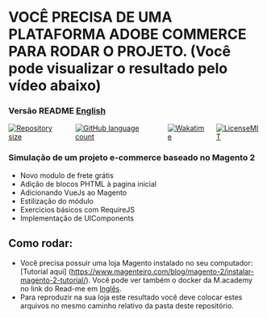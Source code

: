 # VOCÊ PRECISA DE UMA PLATAFORMA ADOBE COMMERCE PARA RODAR O PROJETO. (Você pode visualizar o resultado pelo vídeo abaixo)

###  Versão README [English](./README-EN.md)

<div style="display: flex; gap:1rem;">
<a href="#">
<img alt="Repository size" src="https://img.shields.io/github/repo-size/GusRot/MagentoJS">
</a>
<a href="#">
<img alt="GitHub language count" src="https://img.shields.io/github/languages/count/GusRot/MagentoJS?color=%2304D361" target="blank">
</a>
<a href="#">
<img alt="Wakatime" src="https://wakatime.com/badge/user/04f1420e-9d57-410a-bdc7-d768fb237a52/project/28507fc9-dc3e-4aad-ba20-2527cfec66ac.svg">
</a>
<a href="https://github.com/git/git-scm.com/blob/main/MIT-LICENSE.txt" target="blank">
<img alt="LicenseMIT" src="https://badgen.net/github/license/micromatch/micromatch">
</a>
</div>

### Simulação de um projeto e-commerce baseado no Magento 2

- Novo modulo de frete grátis
- Adição de blocos PHTML à pagina inicial
- Adicionando VueJs ao Magento
- Estilização do módulo
- Exercicios básicos com RequireJS
- Implementação de UIComponents


## Como rodar:

- Você precisa possuir uma loja Magento instalado no seu computador: [Tutorial aqui] (https://www.magenteiro.com/blog/magento-2/instalar-magento-2-tutorial/). Você pode ver também o docker da M.academy no link do Read-me em [Inglês](./README-EN.md).
- Para reproduzir na sua loja este resultado você deve colocar estes arquivos no mesmo caminho relativo da pasta deste repositório.
